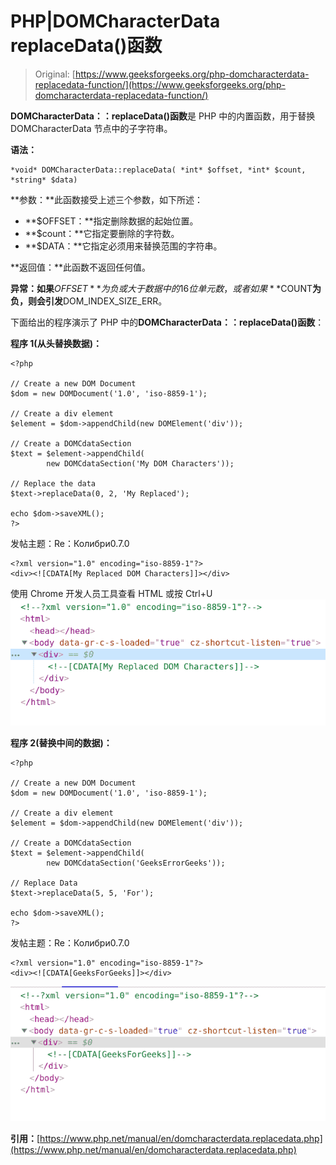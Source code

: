 # PHP|DOMCharacterData replaceData()函数

> Original: [https://www.geeksforgeeks.org/php-domcharacterdata-replacedata-function/](https://www.geeksforgeeks.org/php-domcharacterdata-replacedata-function/)

**DOMCharacterData：：replaceData()函数**是 PHP 中的内置函数，用于替换 DOMCharacterData 节点中的子字符串。

**语法：**

```
*void* DOMCharacterData::replaceData( *int* $offset, *int* $count, *string* $data)
```

**参数：**此函数接受上述三个参数，如下所述：

*   **$OFFSET：**指定删除数据的起始位置。
*   **$count：**它指定要删除的字符数。
*   **$DATA：**它指定必须用来替换范围的字符串。

**返回值：**此函数不返回任何值。

**异常：如果**$OFFSET**为负或大于数据中的 16 位单元数，或者如果**$COUNT**为负，则会引发**DOM_INDEX_SIZE_ERR。

下面给出的程序演示了 PHP 中的**DOMCharacterData：：replaceData()函数**：

**程序 1(从头替换数据)：**

```
<?php

// Create a new DOM Document
$dom = new DOMDocument('1.0', 'iso-8859-1');

// Create a div element
$element = $dom->appendChild(new DOMElement('div'));

// Create a DOMCdataSection
$text = $element->appendChild(
        new DOMCdataSection('My DOM Characters'));

// Replace the data
$text->replaceData(0, 2, 'My Replaced');

echo $dom->saveXML();
?>
```

发帖主题：Re：Колибри0.7.0

```
<?xml version="1.0" encoding="iso-8859-1"?>
<div><![CDATA[My Replaced DOM Characters]]></div>
```

使用 Chrome 开发人员工具查看 HTML 或按 Ctrl+U
![](img/d679d71169b973e8e80bf67662ef4c0d.png)

**程序 2(替换中间的数据)：**

```
<?php

// Create a new DOM Document
$dom = new DOMDocument('1.0', 'iso-8859-1');

// Create a div element
$element = $dom->appendChild(new DOMElement('div'));

// Create a DOMCdataSection 
$text = $element->appendChild(
        new DOMCdataSection('GeeksErrorGeeks'));

// Replace Data
$text->replaceData(5, 5, 'For');

echo $dom->saveXML();
?>
```

发帖主题：Re：Колибри0.7.0

```
<?xml version="1.0" encoding="iso-8859-1"?>
<div><![CDATA[GeeksForGeeks]]></div>
```

![](img/c5b421fc56df36fe2fd94e754b66e2df.png)

**引用：**[https://www.php.net/manual/en/domcharacterdata.replacedata.php](https://www.php.net/manual/en/domcharacterdata.replacedata.php)